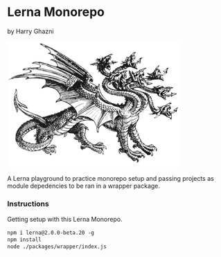 # Lerna Monorepo
by Harry Ghazni

<span align="center">
<img src="https://github.com/hghazni/Lerna-Monorepo/blob/master/assets/images/lerna_dragon.png" width="400" alt="Lerna">
</span>

A Lerna playground to practice monorepo setup and passing projects as module depedencies to be ran in a wrapper package.

### Instructions
Getting setup with this Lerna Monorepo.

```
npm i lerna@2.0.0-beta.20 -g
npm install
node ./packages/wrapper/index.js
```